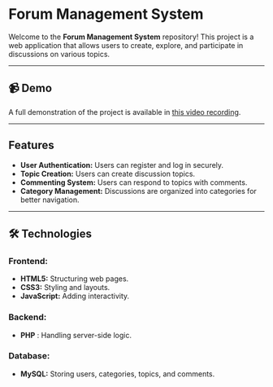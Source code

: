 # Forum Management System

Welcome to the **Forum Management System** repository! This project is a web application that allows users to create, explore, and participate in discussions on various topics.  

---

## 📹 Demo  
A full demonstration of the project is available in [this video recording](#urlOfVideo).  

---

##  Features  

- **User Authentication:** Users can register and log in securely.  
- **Topic Creation:** Users can create discussion topics.  
- **Commenting System:** Users can respond to topics with comments.  
- **Category Management:** Discussions are organized into categories for better navigation.  

---

## 🛠 Technologies  

### **Frontend:**  
- **HTML5:** Structuring web pages.  
- **CSS3:** Styling and layouts.  
- **JavaScript:** Adding interactivity.  

### **Backend:**  
- **PHP** : Handling server-side logic.  

### **Database:**  
- **MySQL:** Storing users, categories, topics, and comments.  


